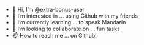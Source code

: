 - 👋 Hi, I’m @extra-bonus-user
- 👀 I’m interested in ... using Github with my friends
- 🌱 I’m currently learning ... to speak Mandarin
- 💞️ I’m looking to collaborate on ... fun tasks
- 📫 How to reach me ... on Github!

<!---
extra-bonus-user/extra-bonus-user is a ✨ special ✨ repository because its `README.md` (this file) appears on your GitHub profile.
You can click the Preview link to take a look at your changes.
--->
